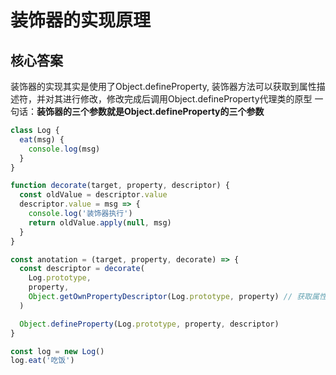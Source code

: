 # 装饰器的实现原理

## 核心答案
装饰器的实现其实是使用了Object.defineProperty, 装饰器方法可以获取到属性描述符，并对其进行修改，修改完成后调用Object.defineProperty代理类的原型
一句话：**装饰器的三个参数就是Object.defineProperty的三个参数**

```js
class Log {
  eat(msg) {
    console.log(msg)
  }
}

function decorate(target, property, descriptor) {
  const oldValue = descriptor.value
  descriptor.value = msg => {
    console.log('装饰器执行')
    return oldValue.apply(null, msg)
  }
}

const anotation = (target, property, decorate) => {
  const descriptor = decorate(
    Log.prototype,
    property,
    Object.getOwnPropertyDescriptor(Log.prototype, property) // 获取属性的描述符
  )

  Object.defineProperty(Log.prototype, property, descriptor)
}

const log = new Log()
log.eat('吃饭')
```